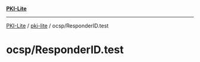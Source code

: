 [**PKI-Lite**](../../../README.md)

---

[PKI-Lite](../../../README.md) / [pki-lite](../../README.md) / ocsp/ResponderID.test

# ocsp/ResponderID.test
